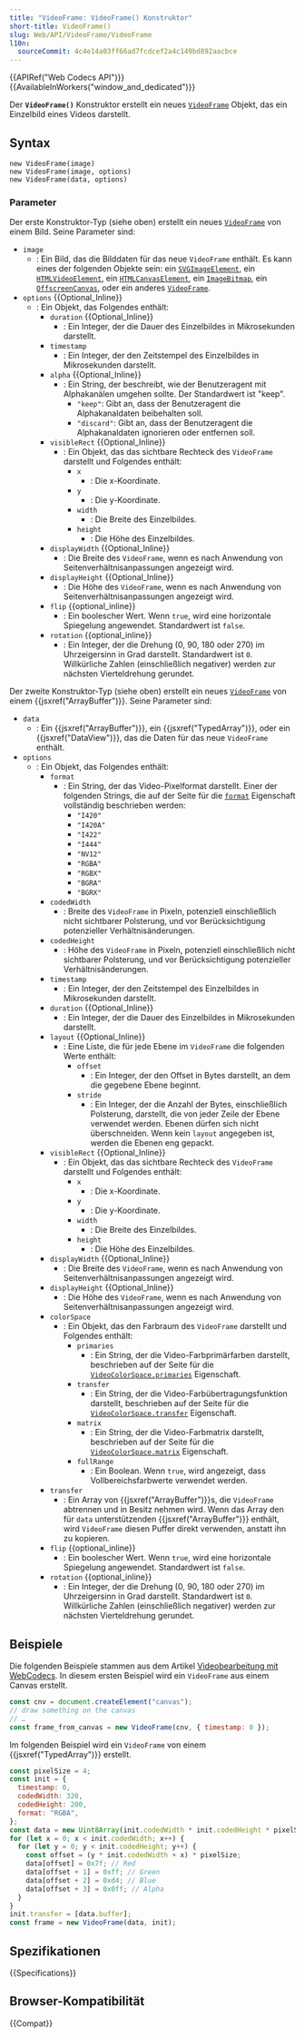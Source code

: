 ```yaml
---
title: "VideoFrame: VideoFrame() Konstruktor"
short-title: VideoFrame()
slug: Web/API/VideoFrame/VideoFrame
l10n:
  sourceCommit: 4c4e14a03ff66ad7fcdcef2a4c149bd892aacbce
---
```


{{APIRef("Web Codecs API")}}{{AvailableInWorkers("window_and_dedicated")}}

Der **`VideoFrame()`** Konstruktor erstellt ein neues [`VideoFrame`](/de/docs/Web/API/VideoFrame) Objekt, das ein Einzelbild eines Videos darstellt.

## Syntax

```js-nolint
new VideoFrame(image)
new VideoFrame(image, options)
new VideoFrame(data, options)
```

### Parameter

Der erste Konstruktor-Typ (siehe oben) erstellt ein neues [`VideoFrame`](/de/docs/Web/API/VideoFrame) von einem Bild. Seine Parameter sind:

- `image`
  - : Ein Bild, das die Bilddaten für das neue `VideoFrame` enthält. Es kann eines der folgenden Objekte sein:
    ein [`SVGImageElement`](/de/docs/Web/API/SVGImageElement),
    ein [`HTMLVideoElement`](/de/docs/Web/API/HTMLVideoElement),
    ein [`HTMLCanvasElement`](/de/docs/Web/API/HTMLCanvasElement),
    ein [`ImageBitmap`](/de/docs/Web/API/ImageBitmap),
    ein [`OffscreenCanvas`](/de/docs/Web/API/OffscreenCanvas),
    oder ein anderes [`VideoFrame`](/de/docs/Web/API/VideoFrame).
- `options` {{Optional_Inline}}
  - : Ein Objekt, das Folgendes enthält:
    - `duration` {{Optional_Inline}}
      - : Ein Integer, der die Dauer des Einzelbildes in Mikrosekunden darstellt.
    - `timestamp`
      - : Ein Integer, der den Zeitstempel des Einzelbildes in Mikrosekunden darstellt.
    - `alpha` {{Optional_Inline}}
      - : Ein String, der beschreibt, wie der Benutzeragent mit Alphakanälen umgehen sollte. Der Standardwert ist "keep".
        - `"keep"`: Gibt an, dass der Benutzeragent die Alphakanaldaten beibehalten soll.
        - `"discard"`: Gibt an, dass der Benutzeragent die Alphakanaldaten ignorieren oder entfernen soll.
    - `visibleRect` {{Optional_Inline}}
      - : Ein Objekt, das das sichtbare Rechteck des `VideoFrame` darstellt und Folgendes enthält:
        - `x`
          - : Die x-Koordinate.
        - `y`
          - : Die y-Koordinate.
        - `width`
          - : Die Breite des Einzelbildes.
        - `height`
          - : Die Höhe des Einzelbildes.
    - `displayWidth` {{Optional_Inline}}
      - : Die Breite des `VideoFrame`, wenn es nach Anwendung von Seitenverhältnisanpassungen angezeigt wird.
    - `displayHeight` {{Optional_Inline}}
      - : Die Höhe des `VideoFrame`, wenn es nach Anwendung von Seitenverhältnisanpassungen angezeigt wird.
    - `flip` {{optional_inline}}
      - : Ein boolescher Wert. Wenn `true`, wird eine horizontale Spiegelung angewendet. Standardwert ist `false`.
    - `rotation` {{optional_inline}}
      - : Ein Integer, der die Drehung (0, 90, 180 oder 270) im Uhrzeigersinn in Grad darstellt. Standardwert ist `0`. Willkürliche Zahlen (einschließlich negativer) werden zur nächsten Vierteldrehung gerundet.

Der zweite Konstruktor-Typ (siehe oben) erstellt ein neues [`VideoFrame`](/de/docs/Web/API/VideoFrame) von einem {{jsxref("ArrayBuffer")}}. Seine Parameter sind:

- `data`
  - : Ein {{jsxref("ArrayBuffer")}}, ein {{jsxref("TypedArray")}}, oder ein {{jsxref("DataView")}}, das die Daten für das neue `VideoFrame` enthält.
- `options`
  - : Ein Objekt, das Folgendes enthält:
    - `format`
      - : Ein String, der das Video-Pixelformat darstellt. Einer der folgenden Strings, die auf der Seite für die [`format`](/de/docs/Web/API/VideoFrame/format) Eigenschaft vollständig beschrieben werden:
        - `"I420"`
        - `"I420A"`
        - `"I422"`
        - `"I444"`
        - `"NV12"`
        - `"RGBA"`
        - `"RGBX"`
        - `"BGRA"`
        - `"BGRX"`
    - `codedWidth`
      - : Breite des `VideoFrame` in Pixeln, potenziell einschließlich nicht sichtbarer Polsterung, und vor Berücksichtigung potenzieller Verhältnisänderungen.
    - `codedHeight`
      - : Höhe des `VideoFrame` in Pixeln, potenziell einschließlich nicht sichtbarer Polsterung, und vor Berücksichtigung potenzieller Verhältnisänderungen.
    - `timestamp`
      - : Ein Integer, der den Zeitstempel des Einzelbildes in Mikrosekunden darstellt.
    - `duration` {{Optional_Inline}}
      - : Ein Integer, der die Dauer des Einzelbildes in Mikrosekunden darstellt.
    - `layout` {{Optional_Inline}}
      - : Eine Liste, die für jede Ebene im `VideoFrame` die folgenden Werte enthält:
        - `offset`
          - : Ein Integer, der den Offset in Bytes darstellt, an dem die gegebene Ebene beginnt.
        - `stride`
          - : Ein Integer, der die Anzahl der Bytes, einschließlich Polsterung, darstellt, die von jeder Zeile der Ebene verwendet werden.
            Ebenen dürfen sich nicht überschneiden. Wenn kein `layout` angegeben ist, werden die Ebenen eng gepackt.
    - `visibleRect` {{Optional_Inline}}
      - : Ein Objekt, das das sichtbare Rechteck des `VideoFrame` darstellt und Folgendes enthält:
        - `x`
          - : Die x-Koordinate.
        - `y`
          - : Die y-Koordinate.
        - `width`
          - : Die Breite des Einzelbildes.
        - `height`
          - : Die Höhe des Einzelbildes.
    - `displayWidth` {{Optional_Inline}}
      - : Die Breite des `VideoFrame`, wenn es nach Anwendung von Seitenverhältnisanpassungen angezeigt wird.
    - `displayHeight` {{Optional_Inline}}
      - : Die Höhe des `VideoFrame`, wenn es nach Anwendung von Seitenverhältnisanpassungen angezeigt wird.
    - `colorSpace`
      - : Ein Objekt, das den Farbraum des `VideoFrame` darstellt und Folgendes enthält:
        - `primaries`
          - : Ein String, der die Video-Farbprimärfarben darstellt, beschrieben auf der Seite für die [`VideoColorSpace.primaries`](/de/docs/Web/API/VideoColorSpace/primaries) Eigenschaft.
        - `transfer`
          - : Ein String, der die Video-Farbübertragungsfunktion darstellt, beschrieben auf der Seite für die [`VideoColorSpace.transfer`](/de/docs/Web/API/VideoColorSpace/transfer) Eigenschaft.
        - `matrix`
          - : Ein String, der die Video-Farbmatrix darstellt, beschrieben auf der Seite für die [`VideoColorSpace.matrix`](/de/docs/Web/API/VideoColorSpace/matrix) Eigenschaft.
        - `fullRange`
          - : Ein Boolean. Wenn `true`, wird angezeigt, dass Vollbereichsfarbwerte verwendet werden.
    - `transfer`
      - : Ein Array von {{jsxref("ArrayBuffer")}}s, die `VideoFrame` abtrennen und in Besitz nehmen wird. Wenn das Array den für `data` unterstützenden {{jsxref("ArrayBuffer")}} enthält, wird `VideoFrame` diesen Puffer direkt verwenden, anstatt ihn zu kopieren.
    - `flip` {{optional_inline}}
      - : Ein boolescher Wert. Wenn `true`, wird eine horizontale Spiegelung angewendet. Standardwert ist `false`.
    - `rotation` {{optional_inline}}
      - : Ein Integer, der die Drehung (0, 90, 180 oder 270) im Uhrzeigersinn in Grad darstellt. Standardwert ist `0`. Willkürliche Zahlen (einschließlich negativer) werden zur nächsten Vierteldrehung gerundet.

## Beispiele

Die folgenden Beispiele stammen aus dem Artikel [Videobearbeitung mit WebCodecs](https://developer.chrome.com/docs/web-platform/best-practices/webcodecs). In diesem ersten Beispiel wird ein `VideoFrame` aus einem Canvas erstellt.

```js
const cnv = document.createElement("canvas");
// draw something on the canvas
// …
const frame_from_canvas = new VideoFrame(cnv, { timestamp: 0 });
```

Im folgenden Beispiel wird ein `VideoFrame` von einem {{jsxref("TypedArray")}} erstellt.

```js
const pixelSize = 4;
const init = {
  timestamp: 0,
  codedWidth: 320,
  codedHeight: 200,
  format: "RGBA",
};
const data = new Uint8Array(init.codedWidth * init.codedHeight * pixelSize);
for (let x = 0; x < init.codedWidth; x++) {
  for (let y = 0; y < init.codedHeight; y++) {
    const offset = (y * init.codedWidth + x) * pixelSize;
    data[offset] = 0x7f; // Red
    data[offset + 1] = 0xff; // Green
    data[offset + 2] = 0xd4; // Blue
    data[offset + 3] = 0x0ff; // Alpha
  }
}
init.transfer = [data.buffer];
const frame = new VideoFrame(data, init);
```

## Spezifikationen

{{Specifications}}

## Browser-Kompatibilität

{{Compat}}
